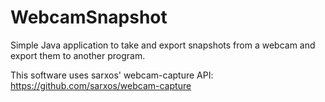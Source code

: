 # WebcamSnapshot
Simple Java application to take and export snapshots from a webcam and export them to another program.

This software uses sarxos' webcam-capture API: https://github.com/sarxos/webcam-capture
